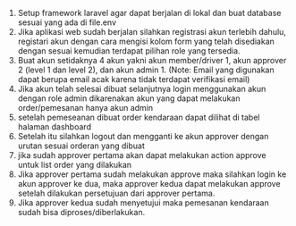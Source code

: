 1. Setup framework laravel agar dapat berjalan di lokal dan buat database sesuai yang ada di file.env
2. Jika aplikasi web sudah berjalan silahkan registrasi akun terlebih dahulu, registari akun dengan cara mengisi kolom form yang telah disediakan dengan sesuai kemudian terdapat pilihan role yang tersedia.
3. Buat akun setidaknya 4 akun yakni akun member/driver 1, akun approver 2 (level 1 dan level 2), dan akun admin 1. (Note: Email yang digunakan dapat berupa email acak karena tidak terdapat verifikasi email)
4. Jika akun telah selesai dibuat selanjutnya login menggunakan akun dengan role admin dikarenakan akun yang dapat melakukan order/pemesanan hanya akun admin
5. setelah pemeseanan dibuat order kendaraan dapat dilihat di tabel halaman dashboard
6. Setelah itu silahkan logout dan mengganti ke akun approver dengan urutan sesuai orderan yang dibuat
7. jika sudah approver pertama akan dapat melakukan action approve untuk list order yang dilakukan
8. Jika approver pertama sudah melakukan approve maka silahkan login ke akun approver ke dua, maka approver kedua dapat melakukan approve setelah dilakukan persetujuan dari approver pertama.
9. Jika approver kedua sudah menyetujui maka pemesanan kendaraan sudah bisa diproses/diberlakukan.
